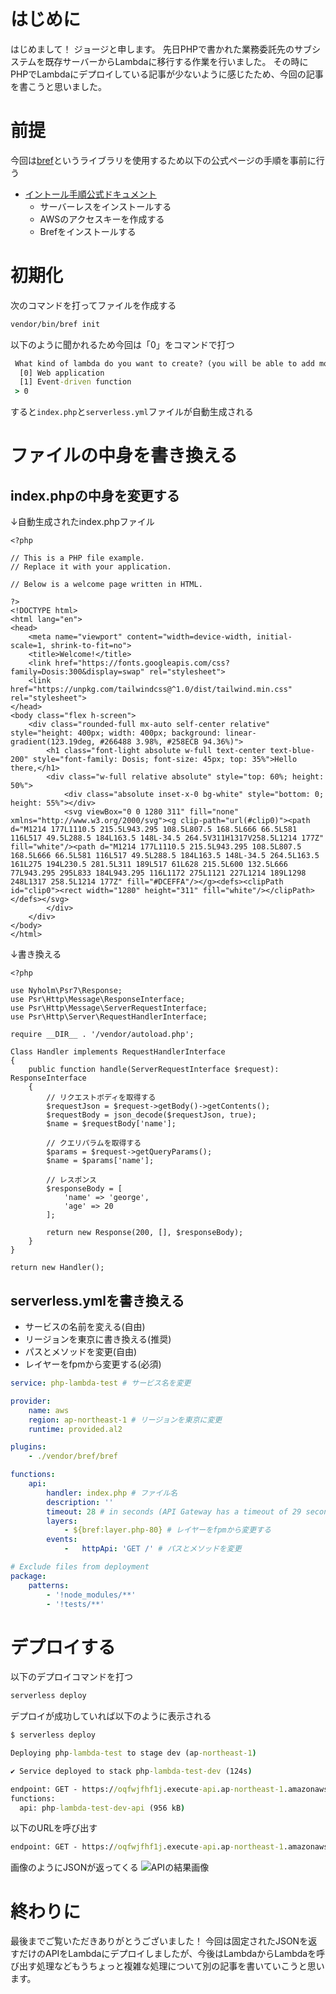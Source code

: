# はじめに
はじめまして！
ジョージと申します。
先日PHPで書かれた業務委託先のサブシステムを既存サーバーからLambdaに移行する作業を行いました。
その時にPHPでLambdaにデプロイしている記事が少ないように感じたため、今回の記事を書こうと思いました。

# 前提
今回は[bref](https://bref.sh/docs/)というライブラリを使用するため以下の公式ページの手順を事前に行う
- [イントール手順公式ドキュメント](https://bref.sh/docs/installation.html)
  - サーバーレスをインストールする
  - AWSのアクセスキーを作成する
  - Brefをインストールする

# 初期化
次のコマンドを打ってファイルを作成する
```cmd
vendor/bin/bref init
```

以下のように聞かれるため今回は「0」をコマンドで打つ
```cmd
 What kind of lambda do you want to create? (you will be able to add more functions later by editing `serverless.yml`) [Web application]:
  [0] Web application
  [1] Event-driven function
 > 0
```

すると`index.php`と`serverless.yml`ファイルが自動生成される

# ファイルの中身を書き換える
## index.phpの中身を変更する
↓自動生成されたindex.phpファイル
```php:index.php
<?php

// This is a PHP file example.
// Replace it with your application.

// Below is a welcome page written in HTML.

?>
<!DOCTYPE html>
<html lang="en">
<head>
    <meta name="viewport" content="width=device-width, initial-scale=1, shrink-to-fit=no">
    <title>Welcome!</title>
    <link href="https://fonts.googleapis.com/css?family=Dosis:300&display=swap" rel="stylesheet">
    <link href="https://unpkg.com/tailwindcss@^1.0/dist/tailwind.min.css" rel="stylesheet">
</head>
<body class="flex h-screen">
    <div class="rounded-full mx-auto self-center relative" style="height: 400px; width: 400px; background: linear-gradient(123.19deg, #266488 3.98%, #258ECB 94.36%)">
        <h1 class="font-light absolute w-full text-center text-blue-200" style="font-family: Dosis; font-size: 45px; top: 35%">Hello there,</h1>
        <div class="w-full relative absolute" style="top: 60%; height: 50%">
            <div class="absolute inset-x-0 bg-white" style="bottom: 0; height: 55%"></div>
            <svg viewBox="0 0 1280 311" fill="none" xmlns="http://www.w3.org/2000/svg"><g clip-path="url(#clip0)"><path d="M1214 177L1110.5 215.5L943.295 108.5L807.5 168.5L666 66.5L581 116L517 49.5L288.5 184L163.5 148L-34.5 264.5V311H1317V258.5L1214 177Z" fill="white"/><path d="M1214 177L1110.5 215.5L943.295 108.5L807.5 168.5L666 66.5L581 116L517 49.5L288.5 184L163.5 148L-34.5 264.5L163.5 161L275 194L230.5 281.5L311 189L517 61L628 215.5L600 132.5L666 77L943.295 295L833 184L943.295 116L1172 275L1121 227L1214 189L1298 248L1317 258.5L1214 177Z" fill="#DCEFFA"/></g><defs><clipPath id="clip0"><rect width="1280" height="311" fill="white"/></clipPath></defs></svg>
        </div>
    </div>
</body>
</html>
```

↓書き換える

```php:index.php
<?php

use Nyholm\Psr7\Response;
use Psr\Http\Message\ResponseInterface;
use Psr\Http\Message\ServerRequestInterface;
use Psr\Http\Server\RequestHandlerInterface;

require __DIR__ . '/vendor/autoload.php';

Class Handler implements RequestHandlerInterface
{
    public function handle(ServerRequestInterface $request): ResponseInterface
    {
        // リクエストボディを取得する
        $requestJson = $request->getBody()->getContents();
        $requestBody = json_decode($requestJson, true);
        $name = $requestBody['name'];

        // クエリパラムを取得する
        $params = $request->getQueryParams();
        $name = $params['name'];

        // レスポンス
        $responseBody = [
            'name' => 'george',
            'age' => 20
        ];

        return new Response(200, [], $responseBody);
    }
}

return new Handler();
```

## serverless.ymlを書き換える
- サービスの名前を変える(自由)
- リージョンを東京に書き換える(推奨)
- パスとメソッドを変更(自由)
- レイヤーをfpmから変更する(必須)

```yml:serverless.yml
service: php-lambda-test # サービス名を変更

provider:
    name: aws
    region: ap-northeast-1 # リージョンを東京に変更
    runtime: provided.al2

plugins:
    - ./vendor/bref/bref

functions:
    api:
        handler: index.php # ファイル名
        description: ''
        timeout: 28 # in seconds (API Gateway has a timeout of 29 seconds)
        layers:
            - ${bref:layer.php-80} # レイヤーをfpmから変更する
        events:
            -   httpApi: 'GET /' # パスとメソッドを変更

# Exclude files from deployment
package:
    patterns:
        - '!node_modules/**'
        - '!tests/**'

```

# デプロイする
以下のデプロイコマンドを打つ
```cmd
serverless deploy
```

デプロイが成功していれば以下のように表示される
```cmd
$ serverless deploy

Deploying php-lambda-test to stage dev (ap-northeast-1)

✔ Service deployed to stack php-lambda-test-dev (124s)

endpoint: GET - https://oqfwjfhf1j.execute-api.ap-northeast-1.amazonaws.com/
functions:
  api: php-lambda-test-dev-api (956 kB)
```

以下のURLを呼び出す
```cmd
endpoint: GET - https://oqfwjfhf1j.execute-api.ap-northeast-1.amazonaws.com/
```

画像のようにJSONが返ってくる
![APIの結果画像](./%E3%82%B9%E3%82%AF%E3%83%AA%E3%83%BC%E3%83%B3%E3%82%B7%E3%83%A7%E3%83%83%E3%83%88%20(619).png)

# 終わりに
最後までご覧いただきありがとうございました！
今回は固定されたJSONを返すだけのAPIをLambdaにデプロイしましたが、今後はLambdaからLambdaを呼び出す処理などもうちょっと複雑な処理について別の記事を書いていこうと思います。
